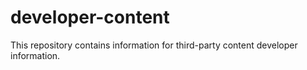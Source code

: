 # developer-content
This repository contains information for third-party content developer information.
